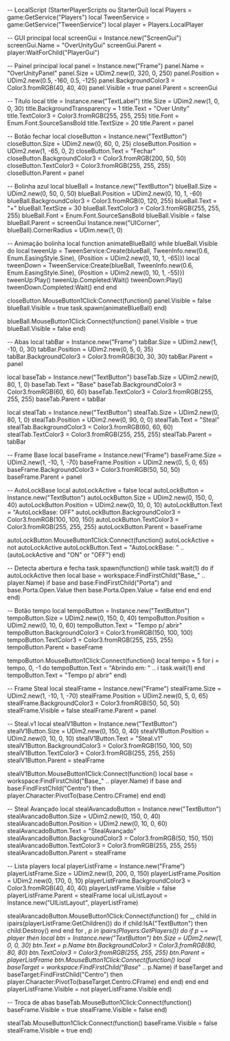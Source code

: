 -- LocalScript (StarterPlayerScripts ou StarterGui)
local Players = game:GetService("Players")
local TweenService = game:GetService("TweenService")
local player = Players.LocalPlayer

-- GUI principal
local screenGui = Instance.new("ScreenGui")
screenGui.Name = "OverUnityGui"
screenGui.Parent = player:WaitForChild("PlayerGui")

-- Painel principal
local panel = Instance.new("Frame")
panel.Name = "OverUnityPanel"
panel.Size = UDim2.new(0, 320, 0, 250)
panel.Position = UDim2.new(0.5, -160, 0.5, -125)
panel.BackgroundColor3 = Color3.fromRGB(40, 40, 40)
panel.Visible = true
panel.Parent = screenGui

-- Título
local title = Instance.new("TextLabel")
title.Size = UDim2.new(1, 0, 0, 30)
title.BackgroundTransparency = 1
title.Text = "Over Unity"
title.TextColor3 = Color3.fromRGB(255, 255, 255)
title.Font = Enum.Font.SourceSansBold
title.TextSize = 20
title.Parent = panel

-- Botão fechar
local closeButton = Instance.new("TextButton")
closeButton.Size = UDim2.new(0, 60, 0, 25)
closeButton.Position = UDim2.new(1, -65, 0, 2)
closeButton.Text = "Fechar"
closeButton.BackgroundColor3 = Color3.fromRGB(200, 50, 50)
closeButton.TextColor3 = Color3.fromRGB(255, 255, 255)
closeButton.Parent = panel

-- Bolinha azul
local blueBall = Instance.new("TextButton")
blueBall.Size = UDim2.new(0, 50, 0, 50)
blueBall.Position = UDim2.new(0, 10, 1, -60)
blueBall.BackgroundColor3 = Color3.fromRGB(0, 120, 255)
blueBall.Text = "+"
blueBall.TextSize = 30
blueBall.TextColor3 = Color3.fromRGB(255, 255, 255)
blueBall.Font = Enum.Font.SourceSansBold
blueBall.Visible = false
blueBall.Parent = screenGui
Instance.new("UICorner", blueBall).CornerRadius = UDim.new(1, 0)

-- Animação bolinha
local function animateBlueBall()
	while blueBall.Visible do
		local tweenUp = TweenService:Create(blueBall, TweenInfo.new(0.6, Enum.EasingStyle.Sine), {Position = UDim2.new(0, 10, 1, -65)})
		local tweenDown = TweenService:Create(blueBall, TweenInfo.new(0.6, Enum.EasingStyle.Sine), {Position = UDim2.new(0, 10, 1, -55)})
		tweenUp:Play() tweenUp.Completed:Wait()
		tweenDown:Play() tweenDown.Completed:Wait()
	end
end

closeButton.MouseButton1Click:Connect(function()
	panel.Visible = false
	blueBall.Visible = true
	task.spawn(animateBlueBall)
end)

blueBall.MouseButton1Click:Connect(function()
	panel.Visible = true
	blueBall.Visible = false
end)

-- Abas
local tabBar = Instance.new("Frame")
tabBar.Size = UDim2.new(1, -10, 0, 30)
tabBar.Position = UDim2.new(0, 5, 0, 35)
tabBar.BackgroundColor3 = Color3.fromRGB(30, 30, 30)
tabBar.Parent = panel

local baseTab = Instance.new("TextButton")
baseTab.Size = UDim2.new(0, 80, 1, 0)
baseTab.Text = "Base"
baseTab.BackgroundColor3 = Color3.fromRGB(60, 60, 60)
baseTab.TextColor3 = Color3.fromRGB(255, 255, 255)
baseTab.Parent = tabBar

local stealTab = Instance.new("TextButton")
stealTab.Size = UDim2.new(0, 80, 1, 0)
stealTab.Position = UDim2.new(0, 90, 0, 0)
stealTab.Text = "Steal"
stealTab.BackgroundColor3 = Color3.fromRGB(60, 60, 60)
stealTab.TextColor3 = Color3.fromRGB(255, 255, 255)
stealTab.Parent = tabBar

-- Frame Base
local baseFrame = Instance.new("Frame")
baseFrame.Size = UDim2.new(1, -10, 1, -70)
baseFrame.Position = UDim2.new(0, 5, 0, 65)
baseFrame.BackgroundColor3 = Color3.fromRGB(50, 50, 50)
baseFrame.Parent = panel

-- AutoLockBase
local autoLockActive = false
local autoLockButton = Instance.new("TextButton")
autoLockButton.Size = UDim2.new(0, 150, 0, 40)
autoLockButton.Position = UDim2.new(0, 10, 0, 10)
autoLockButton.Text = "AutoLockBase: OFF"
autoLockButton.BackgroundColor3 = Color3.fromRGB(100, 100, 150)
autoLockButton.TextColor3 = Color3.fromRGB(255, 255, 255)
autoLockButton.Parent = baseFrame

autoLockButton.MouseButton1Click:Connect(function()
	autoLockActive = not autoLockActive
	autoLockButton.Text = "AutoLockBase: " .. (autoLockActive and "ON" or "OFF")
end)

-- Detecta abertura e fecha
task.spawn(function()
	while task.wait(1) do
		if autoLockActive then
			local base = workspace:FindFirstChild("Base_" .. player.Name)
			if base and base:FindFirstChild("Porta") and base.Porta.Open.Value then
				base.Porta.Open.Value = false
			end
		end
	end
end)

-- Botão tempo
local tempoButton = Instance.new("TextButton")
tempoButton.Size = UDim2.new(0, 150, 0, 40)
tempoButton.Position = UDim2.new(0, 10, 0, 60)
tempoButton.Text = "Tempo p/ abrir"
tempoButton.BackgroundColor3 = Color3.fromRGB(150, 100, 100)
tempoButton.TextColor3 = Color3.fromRGB(255, 255, 255)
tempoButton.Parent = baseFrame

tempoButton.MouseButton1Click:Connect(function()
	local tempo = 5
	for i = tempo, 0, -1 do
		tempoButton.Text = "Abrindo em: " .. i
		task.wait(1)
	end
	tempoButton.Text = "Tempo p/ abrir"
end)

-- Frame Steal
local stealFrame = Instance.new("Frame")
stealFrame.Size = UDim2.new(1, -10, 1, -70)
stealFrame.Position = UDim2.new(0, 5, 0, 65)
stealFrame.BackgroundColor3 = Color3.fromRGB(50, 50, 50)
stealFrame.Visible = false
stealFrame.Parent = panel

-- Steal.v1
local stealV1Button = Instance.new("TextButton")
stealV1Button.Size = UDim2.new(0, 150, 0, 40)
stealV1Button.Position = UDim2.new(0, 10, 0, 10)
stealV1Button.Text = "Steal.v1"
stealV1Button.BackgroundColor3 = Color3.fromRGB(150, 100, 50)
stealV1Button.TextColor3 = Color3.fromRGB(255, 255, 255)
stealV1Button.Parent = stealFrame

stealV1Button.MouseButton1Click:Connect(function()
	local base = workspace:FindFirstChild("Base_" .. player.Name)
	if base and base:FindFirstChild("Centro") then
		player.Character:PivotTo(base.Centro.CFrame)
	end
end)

-- Steal Avançado
local stealAvancadoButton = Instance.new("TextButton")
stealAvancadoButton.Size = UDim2.new(0, 150, 0, 40)
stealAvancadoButton.Position = UDim2.new(0, 10, 0, 60)
stealAvancadoButton.Text = "StealAvançado"
stealAvancadoButton.BackgroundColor3 = Color3.fromRGB(50, 150, 150)
stealAvancadoButton.TextColor3 = Color3.fromRGB(255, 255, 255)
stealAvancadoButton.Parent = stealFrame

-- Lista players
local playerListFrame = Instance.new("Frame")
playerListFrame.Size = UDim2.new(0, 200, 0, 150)
playerListFrame.Position = UDim2.new(0, 170, 0, 10)
playerListFrame.BackgroundColor3 = Color3.fromRGB(40, 40, 40)
playerListFrame.Visible = false
playerListFrame.Parent = stealFrame
local uiListLayout = Instance.new("UIListLayout", playerListFrame)

stealAvancadoButton.MouseButton1Click:Connect(function()
	for _, child in ipairs(playerListFrame:GetChildren()) do
		if child:IsA("TextButton") then child:Destroy() end
	end
	for _, p in ipairs(Players:GetPlayers()) do
		if p ~= player then
			local btn = Instance.new("TextButton")
			btn.Size = UDim2.new(1, 0, 0, 30)
			btn.Text = p.Name
			btn.BackgroundColor3 = Color3.fromRGB(80, 80, 80)
			btn.TextColor3 = Color3.fromRGB(255, 255, 255)
			btn.Parent = playerListFrame
			btn.MouseButton1Click:Connect(function()
				local baseTarget = workspace:FindFirstChild("Base_" .. p.Name)
				if baseTarget and baseTarget:FindFirstChild("Centro") then
					player.Character:PivotTo(baseTarget.Centro.CFrame)
				end
			end)
		end
	end
	playerListFrame.Visible = not playerListFrame.Visible
end)

-- Troca de abas
baseTab.MouseButton1Click:Connect(function()
	baseFrame.Visible = true
	stealFrame.Visible = false
end)

stealTab.MouseButton1Click:Connect(function()
	baseFrame.Visible = false
	stealFrame.Visible = true
end)

